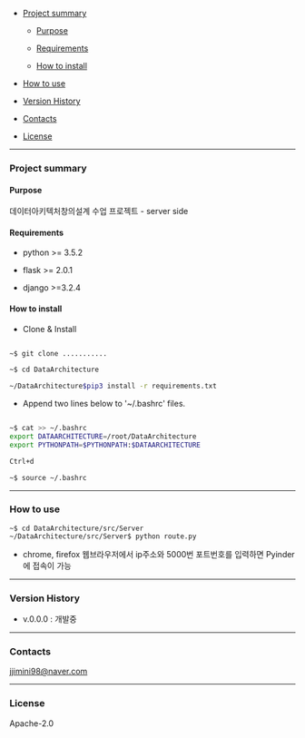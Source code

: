 - [Project summary](#da-design-server)

  - [Purpose](#purpose)

  - [Requirements](#requirements)

  - [How to install](#how-to-install)

- [How to use](#how-to-use)

- [Version History](#version-history)

- [Contacts](#contacts)

- [License](#license)

---

### Project summary

#### Purpose

데이터아키텍처창의설계 수업 프로젝트 - server side

#### Requirements

* python >= 3.5.2

* flask >= 2.0.1

* django >=3.2.4 

#### How to install

* Clone & Install

```sh

~$ git clone ...........

~$ cd DataArchitecture

~/DataArchitecture$pip3 install -r requirements.txt

```
* Append two lines below to '~/.bashrc' files.

```sh

~$ cat >> ~/.bashrc
export DATAARCHITECTURE=/root/DataArchitecture
export PYTHONPATH=$PYTHONPATH:$DATAARCHITECTURE

Ctrl+d

~$ source ~/.bashrc

```

---

### How to use

``` shell
~$ cd DataArchitecture/src/Server
~/DataArchitecture/src/Server$ python route.py 
```

- chrome, firefox 웹브라우저에서 ip주소와 5000번 포트번호를 입력하면 Pyinder에 접속이 가능 


---

### Version History

* v.0.0.0 : 개발중

---

### Contacts

jjimini98@naver.com

---

### License

Apache-2.0


